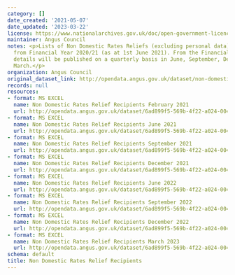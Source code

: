 ```yaml
---
category: []
date_created: '2021-05-07'
date_updated: '2023-03-22'
license: https://www.nationalarchives.gov.uk/doc/open-government-licence/version/3/
maintainer: Angus Council
notes: <p>Lists of Non Domestic Rates Reliefs (excluding personal data) awarded beginning
  from Financial Year 2020/21 (as at 1st June 2021). From the Financial Year 2021/22
  details will be published on a quarterly basis in June, September, December and
  March.</p>
organization: Angus Council
original_dataset_link: http://opendata.angus.gov.uk/dataset/non-domestic-rates-relief-recipients
records: null
resources:
- format: MS EXCEL
  name: Non Domestic Rates Relief Recipients February 2021
  url: http://opendata.angus.gov.uk/dataset/6ad899f5-569b-4f22-a024-004c9318ede9/resource/ae5ec675-1271-40a4-9998-6f619da40d7b/download/non_domestic_rates_relief_recipients_feb_2021.xlsx
- format: MS EXCEL
  name: Non Domestic Rates Relief Recipients June 2021
  url: http://opendata.angus.gov.uk/dataset/6ad899f5-569b-4f22-a024-004c9318ede9/resource/e90c47d4-00a4-46e3-a014-8b85774d3d20/download/non_domestic_rates_relief_recipients_jun_2021.xlsx
- format: MS EXCEL
  name: Non Domestic Rates Relief Recipients September 2021
  url: http://opendata.angus.gov.uk/dataset/6ad899f5-569b-4f22-a024-004c9318ede9/resource/4048bae7-f718-48b6-8342-bf033cf616d3/download/non_domestic_rates_relief_recipients_sep_2021.xlsx
- format: MS EXCEL
  name: Non Domestic Rates Relief Recipients December 2021
  url: http://opendata.angus.gov.uk/dataset/6ad899f5-569b-4f22-a024-004c9318ede9/resource/27178e66-5b70-40b4-a983-df5faccabc22/download/non-domestic-rates-relief-recipients-december-2021.xlsx
- format: MS EXCEL
  name: Non Domestic Rates Relief Recipients June 2022
  url: http://opendata.angus.gov.uk/dataset/6ad899f5-569b-4f22-a024-004c9318ede9/resource/6c268c22-494d-4e70-92eb-f2f8ea70f8cf/download/ndr-relief-recipients-june-2022.xlsx
- format: MS EXCEL
  name: Non Domestic Rates Relief Recipients September 2022
  url: http://opendata.angus.gov.uk/dataset/6ad899f5-569b-4f22-a024-004c9318ede9/resource/ef085fc7-32e3-4318-a9cf-cee71848a30b/download/ndr-relief-recipients-september-2022.xlsx
- format: MS EXCEL
  name: Non Domestic Rates Relief Recipients December 2022
  url: http://opendata.angus.gov.uk/dataset/6ad899f5-569b-4f22-a024-004c9318ede9/resource/a75df8e0-937b-4ca2-af9d-2be88ed4cdb7/download/non-domestic-rates-relief-recipients-december-2022.xlsx
- format: MS EXCEL
  name: Non Domestic Rates Relief Recipients March 2023
  url: http://opendata.angus.gov.uk/dataset/6ad899f5-569b-4f22-a024-004c9318ede9/resource/32471535-54d2-42cb-b2ec-9ab169e4a73f/download/ndr-relief-recipients-march-2023.xlsx
schema: default
title: Non Domestic Rates Relief Recipients
---
```


